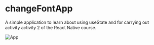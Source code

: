 # changeFontApp
A simple application to learn about using useState and for carrying out activity activity 2 of the React Native course.

<img src="https://imgur.com/AHE5xWD.gif" alt="App">
